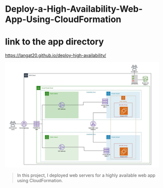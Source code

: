 # Deploy-a-High-Availability-Web-App-Using-CloudFormation


# link to the app directory 
https://langat20.github.io/deploy-high-availability/

![img-1](diagram.jpeg)

> In this project, I deployed web servers for a highly available web app using CloudFormation. 

